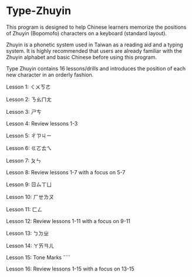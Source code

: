 # Type-Zhuyin

This program is designed to help Chinese learners memorize the positions of Zhuyin (Bopomofo) characters on a keyboard (standard layout). 

Zhuyin is a phonetic system used in Taiwan as a reading aid and a typing system. It is highly recommended that users are already familiar with the Zhuyin alphabet and basic Chinese before using this program.

Type Zhuyin contains 16 lessons/drills and introduces the position of each new character in an orderly fashion.

Lesson 1: ㄑㄨㄎㄜ

Lesson 2: ㄋㄠㄇㄤ

Lesson 3: ㄕㄘ

Lesson 4: Review lessons 1-3

Lesson 5: ㄔㄗㄐㄧ

Lesson 6: ㄍㄛㄊㄟ

Lesson 7: ㄆㄣ

Lesson 8: Review lessons 1-7 with a focus on 5-7

Lesson 9: ㄖㄙㄒㄩ

Lesson 10: ㄏㄝㄌㄡ

Lesson 11: ㄈㄥ

Lesson 12: Review lessons 1-11 with a focus on 9-11

Lesson 13: ㄅㄉㄓ

Lesson 14: ㄚㄞㄢㄦ

Lesson 15: Tone Marks ˇˋˊ˙

Lesson 16: Review lessons 1-15 with a focus on 13-15
